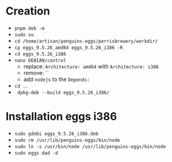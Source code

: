 # Creation
* `pnpm deb -m`
* `sudo su`
* `cd /home/artisan/penguins-eggs/perrisbrewery/workdir/`
* `cp eggs_9.5.26_amd64 eggs_9.5.26_i386 -R`
* `cd eggs_9.5.26_i386`
* `nano DEBIAN/control`
   * replace: `Architecture: amd64` with  `Architecture: i386`
   * remove: ``
   * add `nodejs` to the `Depends:`
* `cd ..`
* ` dpkg-deb --build eggs_9.5.26_i386/`


# Installation eggs i386 
* `sudo gdebi eggs_9.5.26_i386.deb`
* `sudo rm /usr/lib/penguins-eggs/bin/node`
* `sudo ln -s /usr/bin/node /usr/lib/penguins-eggs/bin/node`
* `sudo eggs dad -d`

